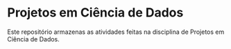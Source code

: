 # Projetos em Ciência de Dados

Este repositório armazenas as atividades feitas na disciplina de Projetos em Ciência de Dados.
